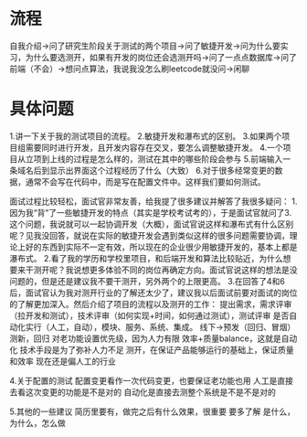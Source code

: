 # 流程
自我介绍->问了研究生阶段关于测试的两个项目->问了敏捷开发->问为什么要实习，为什么要选测开，如果有开发的岗位还会选测开吗->问了一点点数据库->问了前端（不会）->想问点算法，我说我没怎么刷leetcode就没问->闲聊
# 具体问题
1.讲一下关于我的测试项目的流程。
2.敏捷开发和瀑布式的区别。
3.如果两个项目组需要同时进行开发，且开发内容存在交叉，要怎么调整敏捷开发。
4.一个项目从立项到上线的过程是怎么样的，测试在其中的哪些阶段会参与
5.前端输入一条域名后到显示出界面这个过程经历了什么（大致）
6.对于很多经常变更的数据，通常不会写在代码中，而是写在配置文件中。这样我们要如何测试。

面试过程比较轻松，面试官非常友善，给我提了很多建议并解答了我很多疑问：
1.因为我“背”了一些敏捷开发的特点（其实是学校考试考的），于是面试官就问了3.这个问题，我说就可以一起协调开发（大概），面试官说这样和瀑布式有什么区别呢？见我没回答，就说在实际的敏捷开发会遇到类似这样的很多问题需要协调，理论上好的东西到实际不一定有效，所以现在的企业很少用敏捷开发的，基本上都是瀑布式。
2.看了我的学历和学校里项目，和后端开发和算法比较贴近，为什么想要来干测开呢？我说想更多体验不同的岗位再确定方向。面试官说这样的想法是没问题的，但是还是建议我不要干测开，另外两个的上限更高。
3.在回答了4和6后，面试官认为我对测开行业的了解还太少了，建议我以后面试前要对面试的岗位的了解更加深入。然后介绍了项目的流程以及测开的工作：
提出需求，需求评审（拉开发和测试），技术评审（如何实现+时间，如何通过测试），测试评审
是否自动化实行（人工，自动），模块、服务、系统、集成。
线下->预发（回归、冒烟）
测新，回归
对老功能设置优先级，因为人力有限
效率+质量balance，这就是自动化
技术手段是为了弥补人力不足
测开，在保证产品能够运行的基础上，保证质量和效率
现在还是偏人工的行业

4.关于配置的测试
配置变更看作一次代码变更，也要保证老功能也用
人工是直接去看这次变更的功能是不是对的
自动化是直接去测整个系统是不是不是对的

5.其他的一些建议
简历里要有，做完之后有什么效果，很重要
要多了解
是什么，为什么，怎么做